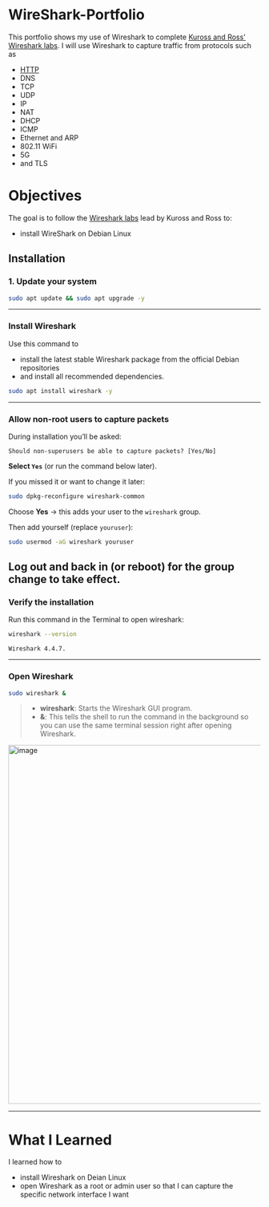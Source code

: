 # WireShark-Portfolio

This portfolio shows my use of Wireshark to complete [Kuross and Ross' Wireshark labs](https://gaia.cs.umass.edu/kurose_ross/wireshark.php).  I will use Wireshark to capture traffic from protocols such as
- [HTTP](https://github.com/kiyagak/WireShark-Portfolio/blob/main/HTTP.md)
- DNS
- TCP
- UDP
- IP
- NAT
- DHCP
- ICMP
- Ethernet and ARP
- 802.11 WiFi
- 5G
- and TLS

# Objectives
The goal is to follow the [Wireshark labs](https://gaia.cs.umass.edu/kurose_ross/wireshark.php) lead by Kuross and Ross to:
- install WireShark on Debian Linux

## Installation

### 1. Update your system
```bash
sudo apt update && sudo apt upgrade -y
```
---

### Install Wireshark

Use this command to
- install the latest stable Wireshark package from the official Debian repositories
- and install all recommended dependencies.
```bash
sudo apt install wireshark -y
```



---

### Allow non-root users to capture packets

During installation you’ll be asked:

```
Should non-superusers be able to capture packets? [Yes/No]
```

**Select `Yes`** (or run the command below later).

If you missed it or want to change it later:

```bash
sudo dpkg-reconfigure wireshark-common
```

Choose **Yes** → this adds your user to the `wireshark` group.

Then add yourself (replace `youruser`):

```bash
sudo usermod -aG wireshark youruser
```

Log out and back in (or reboot) for the group change to take effect.
---

### Verify the installation

Run this command in the Terminal to open wireshark:

```bash
wireshark --version
```

    Wireshark 4.4.7.

---

### Open Wireshark
```bash
sudo wireshark &
```

> - **wireshark**: Starts the Wireshark GUI program.
> - **&**: This tells the shell to run the command in the background so you can use the same terminal session right after opening Wireshark.

<img width="894" height="716" alt="image" src="https://github.com/user-attachments/assets/1f2deb53-2827-46de-be3c-433a4718f838" />

---

# What I Learned

I learned how to 
- install Wireshark on Deian Linux
- open Wireshark as a root or admin user so that I can capture the specific network interface I want
